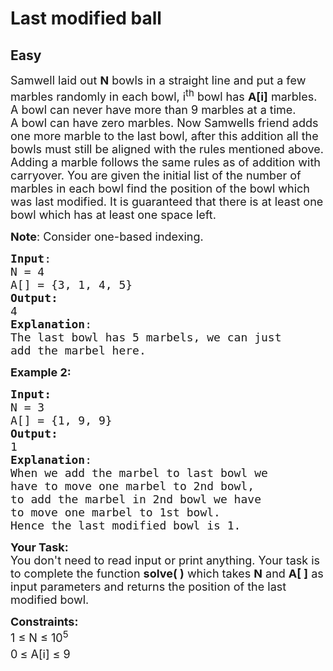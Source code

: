# Last modified ball
## Easy
<div class="problems_problem_content__Xm_eO"><p><span style="font-size:18px">Samwell laid out <strong>N</strong> bowls&nbsp;in a straight line&nbsp;and put a few marbles randomly in each bowl, i<sup>th</sup> bowl has <strong>A[i]</strong> marbles. A bowl can never have more than 9 marbles at a time. A&nbsp;bowl can have zero marbles. Now Samwells friend adds one more marble to the last bowl, after this addition all the bowls must still be aligned with the rules mentioned above. Adding a marble follows the same rules as of addition with carryover. You are given the initial list of the number of marbles in each bowl find the position of the bowl&nbsp;which was last modified. It is guaranteed that there is at least one bowl which has at least one space left.</span></p>

<p><span style="font-size:18px"><strong>Note</strong>: Consider one-based indexing.</span></p>

<pre style="position: relative;"><span style="font-size:18px"><strong>Input</strong>:
N = 4
A[] = {3, 1, 4, 5}
<strong>Output:</strong>&nbsp;
4
<strong>Explanation</strong>: 
The last bowl has 5 marbels, we can just 
add the marbel here.</span>
<div class="open_grepper_editor" title="Edit &amp; Save To Grepper"></div></pre>

<p><span style="font-size:18px"><strong>Example 2:</strong></span></p>

<pre style="position: relative;"><span style="font-size:18px"><strong>Input:</strong>
N = 3
A[] = {1, 9, 9}
<strong>Output:&nbsp;
</strong>1
<strong>Explanation</strong>: 
When we add the marbel to last bowl we 
have to move one marbel to 2nd bowl, 
to add the marbel in 2nd bowl we have 
to move one marbel to 1st bowl.
Hence the last modified bowl is 1.</span>
<div class="open_grepper_editor" title="Edit &amp; Save To Grepper"></div></pre>

<p><span style="font-size:18px"><strong>Your Task:&nbsp;&nbsp;</strong><br>
You don't need to read input or print anything. Your task is to complete the function <strong>solve( )</strong>&nbsp;which takes <strong>N</strong>&nbsp;and&nbsp;<strong>A[ ]</strong>&nbsp;as input parameters&nbsp;and returns the position of the last modified bowl.</span></p>

<p><span style="font-size:18px"><strong>Constraints:</strong><br>
1 ≤ N&nbsp;≤ 10<sup>5</sup><br>
0<sup>&nbsp;</sup>≤ A[i] ≤ 9</span></p>
</div>